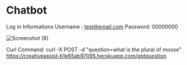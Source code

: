 # Chatbot
Log in Informations
Username : test@email.com
Password: 00000000

![Screenshot (8)](https://github.com/Dhicks-dev/Chatbot/assets/145104305/549482f3-28e4-4719-a87e-abc203261467)

Curl Command: curl -X POST -d "question=what is the plural of moose" https://creativeassist-b1e65ab97095.herokuapp.com/gptquestion

